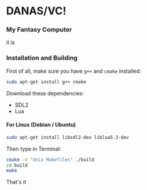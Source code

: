 # DANAS/VC!
### My Fantasy Computer
it is

### Installation and Building
First of all, make sure you have `g++` and `cmake` installed:
```bash
sudo apt-get install g++ cmake
```

Download these dependencies:
- SDL2
- Lua

#### For Linux (Debian / Ubuntu)
```bash
sudo apt-get install libsdl2-dev liblua5.3-dev
```

Then type in Terminal:
```bash
cmake -G "Unix Makefiles" ./build
cd build
make
```

That's it